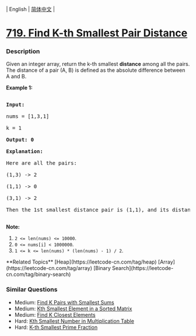 | English | [简体中文](README.md) |

# [719. Find K-th Smallest Pair Distance](https://leetcode-cn.com/problems/find-k-th-smallest-pair-distance)
 ### Description
<p>Given an integer array, return the k-th smallest <b>distance</b> among all the pairs. The distance of a pair (A, B) is defined as the absolute difference between A and B. </p>

<p><b>Example 1:</b><br />
<pre>
<b>Input:</b>
nums = [1,3,1]
k = 1
<b>Output: 0</b> 
<b>Explanation:</b>
Here are all the pairs:
(1,3) -> 2
(1,1) -> 0
(3,1) -> 2
Then the 1st smallest distance pair is (1,1), and its distance is 0.
</pre>
</p>

<p><b>Note:</b><br>
<ol>
<li><code>2 <= len(nums) <= 10000</code>.</li>
<li><code>0 <= nums[i] < 1000000</code>.</li>
<li><code>1 <= k <= len(nums) * (len(nums) - 1) / 2</code>.</li>
</ol>
</p>
**Related Topics**  [Heap](https://leetcode-cn.com/tag/heap) [Array](https://leetcode-cn.com/tag/array) [Binary Search](https://leetcode-cn.com/tag/binary-search) 

### Similar Questions
 - Medium:	[Find K Pairs with Smallest Sums](https://leetcode-cn.com/problems/find-k-pairs-with-smallest-sums) 
 - Medium:	[Kth Smallest Element in a Sorted Matrix](https://leetcode-cn.com/problems/kth-smallest-element-in-a-sorted-matrix) 
 - Medium:	[Find K Closest Elements](https://leetcode-cn.com/problems/find-k-closest-elements) 
 - Hard:	[Kth Smallest Number in Multiplication Table](https://leetcode-cn.com/problems/kth-smallest-number-in-multiplication-table) 
 - Hard:	[K-th Smallest Prime Fraction](https://leetcode-cn.com/problems/k-th-smallest-prime-fraction) 
